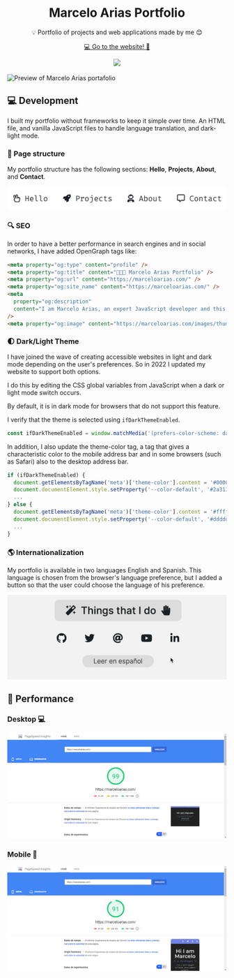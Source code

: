 <h1 align="center">Marcelo Arias Portfolio</h1>

<p align="center"> 💡 Portfolio of projects and web applications made by me 😊</p>
<p align="center"><a href="https://portfolio.marceloarias.com/">💻 Go to the website! 🚀</a></p>

<p align="center">
    <a href="https://github.com/360macky/me/actions/workflows/audit.yml"><img src="https://github.com/360macky/me/actions/workflows/audit.yml/badge.svg" /></a>
</p>

<img
  src=".github/preview.gif"
  align="center"
  title="Preview of Marcelo Arias portafolio"  
  alt="Preview of Marcelo Arias portafolio"  
/>

## 💻 Development

I built my portfolio without frameworks to keep it simple over time. An HTML file, and vanilla JavaScript files to handle language translation, and dark-light mode.

### 🤖 Page structure

My portfolio structure has the following sections: **Hello**, **Projects**, **About**, and **Contact**.

![Portfolio with navbar](.github/nav.jpeg)

### 🔍 SEO

In order to have a better performance in search engines and in social networks, I have added OpenGraph tags like:

```html
<meta property="og:type" content="profile" />
<meta property="og:title" content="👨‍💻🚀 Marcelo Arias Portfolio" />
<meta property="og:url" content="https://marceloarias.com/" />
<meta property="og:site_name" content="https://marceloarias.com/" />
<meta
  property="og:description"
  content="I am Marcelo Arias, an expert JavaScript developer and this is my portfolio of projects."
/>
<meta property="og:image" content="https://marceloarias.com/images/thumbnail/thumbnail.png" />
```

### 🌓 Dark/Light Theme

I have joined the wave of creating accessible websites in light and dark mode depending on the user's preferences. So in 2022 I updated my website to support both options.

I do this by editing the CSS global variables from JavaScript when a dark or light mode switch occurs.

By default, it is in dark mode for browsers that do not support this feature.

I verify that the theme is selected using `ifDarkThemeEnabled`.

```js
const ifDarkThemeEnabled = window.matchMedia('(prefers-color-scheme: dark)').matches;
```

In addition, I also update the theme-color tag, a tag that gives a characteristic color to the mobile address bar and in some browsers (such as Safari) also to the desktop address bar.

```js
if (ifDarkThemeEnabled) {
  document.getElementsByTagName('meta')['theme-color'].content = '#000000';
  document.documentElement.style.setProperty('--color-default', '#2a313a');
  ...
} else {
  document.getElementsByTagName('meta')['theme-color'].content = '#ffffff';
  document.documentElement.style.setProperty('--color-default', '#dddddd');
  ...
}
```

### 🌎 Internationalization

My portfolio is available in two languages English and Spanish. This language is chosen from the browser's language preference, but I added a button so that the user could choose the language of his preference.

![i18n button](./.github/i18n.gif)

## 🚀 Performance

### Desktop 💻

![Desktop performance of MarceloArias.com](.github/google_page_insights_desktop.png)

### Mobile 📲

![Mobile performance of MarceloArias.com](.github/google_page_insights_mobile.png)
